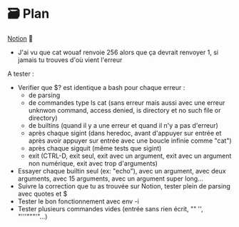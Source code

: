 # 🗃️ Plan

[Notion](https://agatocherry.notion.site/Minishell-d9d2a462a1384b26ae9491338da6e053) 📌

- J'ai vu que cat wouaf renvoie 256 alors que ça devrait renvoyer 1, si jamais tu trouves d'où vient l'erreur

A tester :
- Verifier que $? est identique a bash pour chaque erreur : 
  - de parsing
  - de commandes type ls cat (sans erreur mais aussi avec une erreur unknwon command, access denied, is directory et no such file or directory)
  - de builtins (quand il y a une erreur et quand il n'y a pas d'erreur)
  - après chaque sigint (dans heredoc, avant d'appuyer sur entrée et après avoir appuyer sur entrée avec une boucle infinie comme "cat")
  - après chaque sigquit (même tests que sigint)
  - exit (CTRL-D, exit seul, exit avec un argument, exit avec un argument non numérique, exit avec trop d'arguments)
- Essayer chaque builtin seul (ex: "echo"), avec un argument, avec deux arguments, avec 15 arguments, avec un argument super long...
- Suivre la correction que tu as trouvée sur Notion, tester plein de parsing avec quotes et $
- Tester le bon fonctionnement avec env -i
- Tester plusieurs commandes vides (entrée sans rien écrit, "" '', "'''"""'"...)
